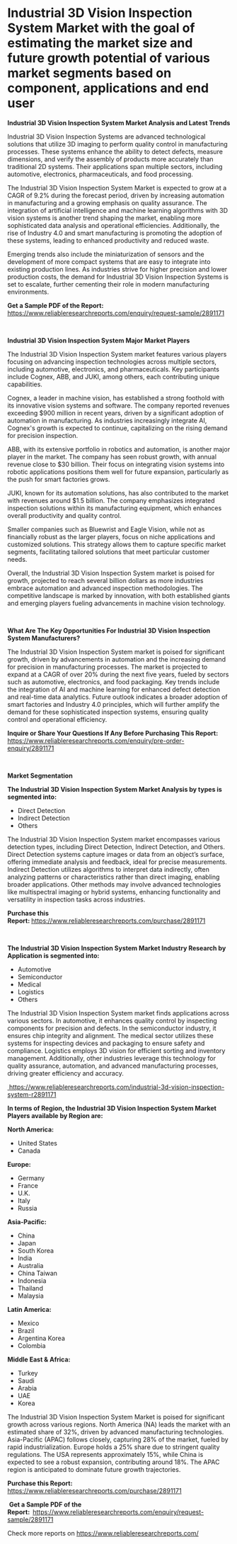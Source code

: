 <p><h1>Industrial 3D Vision Inspection System Market with the goal of estimating the market size and future growth potential of various market segments based on component, applications and end user</h1></p><p><strong>Industrial 3D Vision Inspection System Market Analysis and Latest Trends</strong></p>
<p><p>Industrial 3D Vision Inspection Systems are advanced technological solutions that utilize 3D imaging to perform quality control in manufacturing processes. These systems enhance the ability to detect defects, measure dimensions, and verify the assembly of products more accurately than traditional 2D systems. Their applications span multiple sectors, including automotive, electronics, pharmaceuticals, and food processing.</p><p>The Industrial 3D Vision Inspection System Market is expected to grow at a CAGR of 9.2% during the forecast period, driven by increasing automation in manufacturing and a growing emphasis on quality assurance. The integration of artificial intelligence and machine learning algorithms with 3D vision systems is another trend shaping the market, enabling more sophisticated data analysis and operational efficiencies. Additionally, the rise of Industry 4.0 and smart manufacturing is promoting the adoption of these systems, leading to enhanced productivity and reduced waste.</p><p>Emerging trends also include the miniaturization of sensors and the development of more compact systems that are easy to integrate into existing production lines. As industries strive for higher precision and lower production costs, the demand for Industrial 3D Vision Inspection Systems is set to escalate, further cementing their role in modern manufacturing environments.</p></p>
<p><strong>Get a Sample PDF of the Report:&nbsp;</strong> <a href="https://www.reliableresearchreports.com/enquiry/request-sample/2891171?utm_campaign=2295&utm_medium=2&utm_source=Github&utm_content=ia&utm_term=14032025&utm_id=industrial-3d-vision-inspection-system">https://www.reliableresearchreports.com/enquiry/request-sample/2891171</a></p>
<p>&nbsp;</p>
<p><strong>Industrial 3D Vision Inspection System Major Market Players</strong></p>
<p><p>The Industrial 3D Vision Inspection System market features various players focusing on advancing inspection technologies across multiple sectors, including automotive, electronics, and pharmaceuticals. Key participants include Cognex, ABB, and JUKI, among others, each contributing unique capabilities.</p><p>Cognex, a leader in machine vision, has established a strong foothold with its innovative vision systems and software. The company reported revenues exceeding $900 million in recent years, driven by a significant adoption of automation in manufacturing. As industries increasingly integrate AI, Cognex's growth is expected to continue, capitalizing on the rising demand for precision inspection.</p><p>ABB, with its extensive portfolio in robotics and automation, is another major player in the market. The company has seen robust growth, with annual revenue close to $30 billion. Their focus on integrating vision systems into robotic applications positions them well for future expansion, particularly as the push for smart factories grows.</p><p>JUKI, known for its automation solutions, has also contributed to the market with revenues around $1.5 billion. The company emphasizes integrated inspection solutions within its manufacturing equipment, which enhances overall productivity and quality control.</p><p>Smaller companies such as Bluewrist and Eagle Vision, while not as financially robust as the larger players, focus on niche applications and customized solutions. This strategy allows them to capture specific market segments, facilitating tailored solutions that meet particular customer needs.</p><p>Overall, the Industrial 3D Vision Inspection System market is poised for growth, projected to reach several billion dollars as more industries embrace automation and advanced inspection methodologies. The competitive landscape is marked by innovation, with both established giants and emerging players fueling advancements in machine vision technology.</p></p>
<p>&nbsp;</p>
<p><strong>What Are The Key Opportunities For Industrial 3D Vision Inspection System Manufacturers?</strong></p>
<p><p>The Industrial 3D Vision Inspection System market is poised for significant growth, driven by advancements in automation and the increasing demand for precision in manufacturing processes. The market is projected to expand at a CAGR of over 20% during the next five years, fueled by sectors such as automotive, electronics, and food packaging. Key trends include the integration of AI and machine learning for enhanced defect detection and real-time data analytics. Future outlook indicates a broader adoption of smart factories and Industry 4.0 principles, which will further amplify the demand for these sophisticated inspection systems, ensuring quality control and operational efficiency.</p></p>
<p><strong>Inquire or Share Your Questions If Any Before Purchasing This Report:</strong> <a href="https://www.reliableresearchreports.com/enquiry/pre-order-enquiry/2891171?utm_campaign=2295&utm_medium=2&utm_source=Github&utm_content=ia&utm_term=14032025&utm_id=industrial-3d-vision-inspection-system">https://www.reliableresearchreports.com/enquiry/pre-order-enquiry/2891171</a></p>
<p>&nbsp;</p>
<p><strong>Market Segmentation</strong></p>
<p><strong>The Industrial 3D Vision Inspection System Market Analysis by types is segmented into:</strong></p>
<p><ul><li> Direct Detection</li><li>Indirect Detection</li><li>Others </li></ul></p>
<p><p>The Industrial 3D Vision Inspection System market encompasses various detection types, including Direct Detection, Indirect Detection, and Others. Direct Detection systems capture images or data from an object’s surface, offering immediate analysis and feedback, ideal for precise measurements. Indirect Detection utilizes algorithms to interpret data indirectly, often analyzing patterns or characteristics rather than direct imaging, enabling broader applications. Other methods may involve advanced technologies like multispectral imaging or hybrid systems, enhancing functionality and versatility in inspection tasks across industries.</p></p>
<p><strong>Purchase this Report:&nbsp;</strong><a href="https://www.reliableresearchreports.com/purchase/2891171?utm_campaign=2295&utm_medium=2&utm_source=Github&utm_content=ia&utm_term=14032025&utm_id=industrial-3d-vision-inspection-system">https://www.reliableresearchreports.com/purchase/2891171</a></p>
<p>&nbsp;</p>
<p><strong>The Industrial 3D Vision Inspection System Market Industry Research by Application is segmented into:</strong></p>
<p><ul><li> Automotive</li><li>Semiconductor</li><li>Medical</li><li>Logistics</li><li>Others </li></ul></p>
<p><p>The Industrial 3D Vision Inspection System market finds applications across various sectors. In automotive, it enhances quality control by inspecting components for precision and defects. In the semiconductor industry, it ensures chip integrity and alignment. The medical sector utilizes these systems for inspecting devices and packaging to ensure safety and compliance. Logistics employs 3D vision for efficient sorting and inventory management. Additionally, other industries leverage this technology for quality assurance, automation, and advanced manufacturing processes, driving greater efficiency and accuracy.</p></p>
<p><a href="https://www.reliableresearchreports.com/industrial-3d-vision-inspection-system-r2891171?utm_campaign=2295&utm_medium=2&utm_source=Github&utm_content=ia&utm_term=14032025&utm_id=industrial-3d-vision-inspection-system">&nbsp;https://www.reliableresearchreports.com/industrial-3d-vision-inspection-system-r2891171</a></p>
<p><strong>In terms of Region, the Industrial 3D Vision Inspection System Market Players available by Region are:</strong></p>
<p>
    <p> <strong> North America: </strong>
        <ul>
            <li>United States</li>
            <li>Canada</li>
        </ul>
        </p> 
    <p> <strong> Europe: </strong>
        <ul>
            <li>Germany</li>
            <li>France</li>
            <li>U.K.</li>
            <li>Italy</li>
            <li>Russia</li>
        </ul>
        </p> 
    <p> <strong> Asia-Pacific: </strong>
        <ul>
            <li>China</li>
            <li>Japan</li>
            <li>South Korea</li>
            <li>India</li>
            <li>Australia</li>
            <li>China Taiwan</li>
            <li>Indonesia</li>
            <li>Thailand</li>
            <li>Malaysia</li>
        </ul>
        </p> 
    <p> <strong> Latin America: </strong>
        <ul>
            <li>Mexico</li>
            <li>Brazil</li>
            <li>Argentina Korea</li>
            <li>Colombia</li>
        </ul>
        </p> 
    <p> <strong> Middle East & Africa: </strong>
        <ul>
            <li>Turkey</li>
            <li>Saudi</li>
            <li>Arabia</li>
            <li>UAE</li>
            <li>Korea</li>
        </ul>
    </p>
    </p>
<p><p>The Industrial 3D Vision Inspection System Market is poised for significant growth across various regions. North America (NA) leads the market with an estimated share of 32%, driven by advanced manufacturing technologies. Asia-Pacific (APAC) follows closely, capturing 28% of the market, fueled by rapid industrialization. Europe holds a 25% share due to stringent quality regulations. The USA represents approximately 15%, while China is expected to see a robust expansion, contributing around 18%. The APAC region is anticipated to dominate future growth trajectories.</p></p>
<p><strong>Purchase this Report: </strong><a href="https://www.reliableresearchreports.com/purchase/2891171?utm_campaign=2295&utm_medium=2&utm_source=Github&utm_content=ia&utm_term=14032025&utm_id=industrial-3d-vision-inspection-system">https://www.reliableresearchreports.com/purchase/2891171</a></p>
<p>&nbsp;<strong>Get a Sample PDF of the Report:&nbsp;&nbsp;</strong><a href="https://www.reliableresearchreports.com/enquiry/request-sample/2891171?utm_campaign=2295&utm_medium=2&utm_source=Github&utm_content=ia&utm_term=14032025&utm_id=industrial-3d-vision-inspection-system">https://www.reliableresearchreports.com/enquiry/request-sample/2891171</a></p>
<p><strong></strong></p>
<p>Check more reports on <a href="https://www.reliableresearchreports.com/?utm_campaign=2295&utm_medium=2&utm_source=Github&utm_content=ia&utm_term=14032025&utm_id=industrial-3d-vision-inspection-system">https://www.reliableresearchreports.com/</a></p>